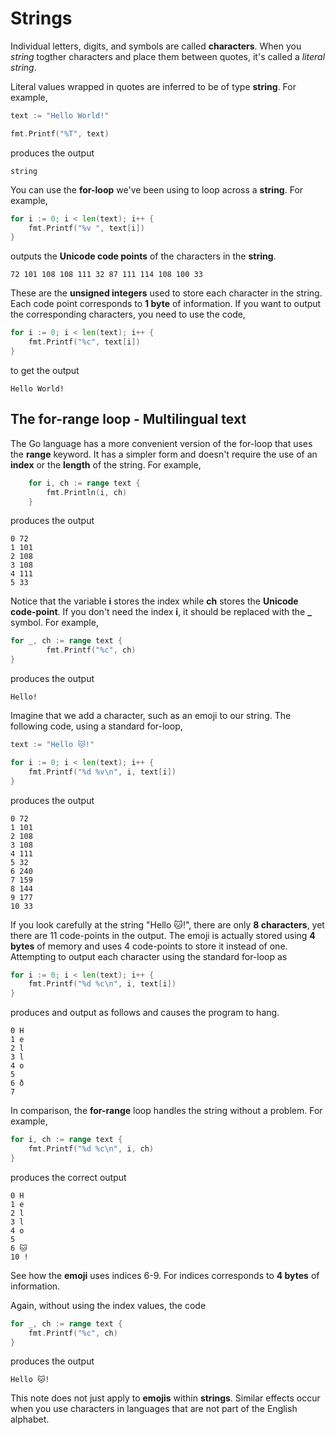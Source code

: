 # Strings

Individual letters, digits, and symbols are called **characters**.  When you _string_ togther characters and place them between quotes, it's called a _literal string_.

Literal values wrapped in quotes are inferred to be of type **string**.  For example,


```go
text := "Hello World!"

fmt.Printf("%T", text)
```

produces the output

```
string
```

You can use the **for-loop** we've been using to loop across a **string**.  For example,

```go
for i := 0; i < len(text); i++ {
    fmt.Printf("%v ", text[i])
}
```

outputs the **Unicode code points** of the characters in the **string**.

```
72 101 108 108 111 32 87 111 114 108 100 33
```

These are the **unsigned integers** used to store each character in the string.  Each code point corresponds to **1 byte** of information.  If you want to output the corresponding characters, you need to use the code,

```go
for i := 0; i < len(text); i++ {
	fmt.Printf("%c", text[i])
}
```

to get the output

```
Hello World!
```

## The for-range loop - Multilingual text

The Go language has a more convenient version of the for-loop that uses the **range** keyword.  It has a simpler form and doesn't require the use of an **index** or the **length** of the string. For example,

```go
	for i, ch := range text {
		fmt.Println(i, ch)
	}
```

produces the output

```
0 72
1 101
2 108
3 108
4 111
5 33
```

Notice that the variable **i** stores the index while **ch** stores the **Unicode code-point**.  If you don't need the index **i**, it should be replaced with the **_** symbol.  For example,

```go
for _, ch := range text {
		fmt.Printf("%c", ch)
}
```

produces the output

```
Hello!
```

Imagine that we add a character, such as an emoji to our string.  The following code, using a standard for-loop,

```go
text := "Hello 🐱!"

for i := 0; i < len(text); i++ {
    fmt.Printf("%d %v\n", i, text[i])
}
```

produces the output

```
0 72
1 101
2 108
3 108
4 111
5 32
6 240
7 159
8 144
9 177
10 33
```

If you look carefully at the string "Hello 🐱!", there are only **8 characters**, yet there are 11 code-points in the output.  The emoji is actually stored using **4 bytes** of memory and uses 4 code-points to store it instead of one.  Attempting to output each character using the standard for-loop as

```go
for i := 0; i < len(text); i++ {
	fmt.Printf("%d %c\n", i, text[i])
}
```

produces and output as follows and causes the program to hang.

```
0 H
1 e
2 l
3 l
4 o
5
6 ð
7
```

In comparison, the **for-range** loop handles the string without a problem.  For example,

```go
for i, ch := range text {
	fmt.Printf("%d %c\n", i, ch)
}
```

produces the correct output

```
0 H
1 e
2 l
3 l
4 o
5  
6 🐱
10 !
```

See how the **emoji** uses indices 6-9.  For indices corresponds to **4 bytes** of information.

Again, without using the index values, the code

```go
for _, ch := range text {
	fmt.Printf("%c", ch)
}
```

produces the output

```
Hello 🐱!
```

This note does not just apply to **emojis** within **strings**.  Similar effects occur when you use characters in languages that are not part of the English alphabet.



